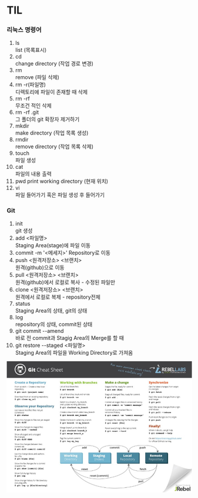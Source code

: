 # TIL
### 리눅스 명령어
1. ls   
    list (목록표시)
2. cd   
    change directory (작업 경로 변경)
3. rm   
    remove (파일 삭제)
4. rm -r(파일명)   
    디렉토리에 파일이 존재할 때 삭제
5. rm -rf   
    무조건 적인 삭제
6. rm -rf .git   
    그 폴더의 git 확장자 제거하기
7. mkdir   
    make directory (작업 목록 생성)
8. rmdir   
    remove directory (작업 목록 삭제)
9. touch   
    파일 생성
10. cat   
    파일의 내용 출력   
11. pwd
    print working directory (현재 위치)
12. vi   
    파일 들어가기 혹은 파일 생성 후 들어가기


### Git
1. init   
    git 생성
2. add <파일명>   
    Staging Area(stage)에 파일 이동
3. commit -m '<메세지>'
    Repository로 이동
4. push <원격저장소> <브랜치>   
    원격(github)으로 이동
5. pull <원격저장소> <브랜치>   
    원격(github)에서 로컬로 복사 - 수정된 파일만 
6. clone <원격저장소> <브랜치>   
    원격에서 로컬로 복제 - repository전체
7. status   
    Staging Area의 상태, git의 상태
8. log   
    repository의 상태, commit된 상태
9. git commit --amend   
    바로 전 commit과 Stagig Area의 Merge를 할 때
10. git restore --staged <파일명>   
    Staging Area의 파일을 Working Directory로 가져옴

![Git Cheat Sheet](asset/gitcheatsheet.jpg)